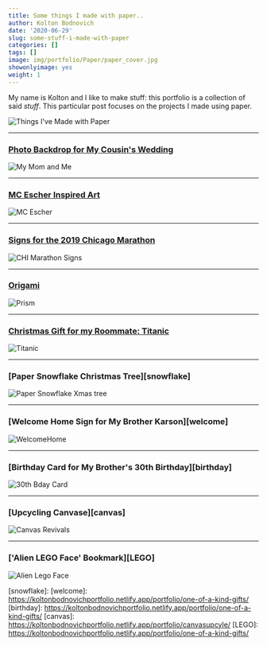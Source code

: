 ```yaml
---
title: Some things I made with paper..
author: Kolton Bodnovich
date: '2020-06-29'
slug: some-stuff-i-made-with-paper
categories: []
tags: []
image: img/portfolio/Paper/paper_cover.jpg
showonlyimage: yes
weight: 1
---
```


My name is Kolton and I like to make stuff: this portfolio is a collection of said *stuff*. This particular post focuses on the projects I made using paper. 

![Things I've Made with Paper](/portfolio/Paper_files/paper_cover.jpg)


******

### [Photo Backdrop for My Cousin's Wedding][wedding]

![My Mom and Me ](/portfolio/Paper_files/me.jpg)

******

### [MC Escher Inspired Art][Escher]

![MC Escher](/portfolio/Paper_files/escher.jpg)

******

### [Signs for the 2019 Chicago Marathon][chicago]

![CHI Marathon Signs](/portfolio/Paper_files/chicago.jpg)

******

### [Origami][prism]  

![Prism](/portfolio/Paper_files/prism.jpg)

******

### [Christmas Gift for my Roommate: Titanic][Titanic] 

![Titanic](/portfolio/Paper_files/titanic.jpg)

******

### [Paper Snowflake Christmas Tree][snowflake]
 
![Paper Snowflake Xmas tree](/portfolio/Paper_files/snowflakes.gif)

******

### [Welcome Home Sign for My Brother Karson][welcome]

![WelcomeHome](/portfolio/Paper_files/welcome.jpg)

******

### [Birthday Card for My Brother's 30th Birthday][birthday]

![30th Bday Card](/portfolio/Paper_files/thirty.jpg)

******

### [Upcycling Canvase][canvas]

![Canvas Revivals](/portfolio/Paper_files/canvas.jpg)

******

### ['Alien LEGO Face' Bookmark][LEGO]

![Alien Lego Face](/portfolio/Paper_files/alienrobot.png)

[wedding]: https://koltonbodnovichportfolio.netlify.app/portfolio/weddings-showers/
[Escher]: https://koltonbodnovichportfolio.netlify.app/portfolio/mc-escher/
[chicago]: https://koltonbodnovichportfolio.netlify.app/portfolio/6w_kipchoge/ 
[prism]: https://koltonbodnovichportfolio.netlify.app/portfolio/wall-decor/ 
[Titanic]: https://koltonbodnovichportfolio.netlify.app/portfolio/one-of-a-kind-gifts/
[snowflake]: 
[welcome]: https://koltonbodnovichportfolio.netlify.app/portfolio/one-of-a-kind-gifts/
[birthday]: https://koltonbodnovichportfolio.netlify.app/portfolio/one-of-a-kind-gifts/
[canvas]: https://koltonbodnovichportfolio.netlify.app/portfolio/canvasupcyle/
[LEGO]: https://koltonbodnovichportfolio.netlify.app/portfolio/one-of-a-kind-gifts/
